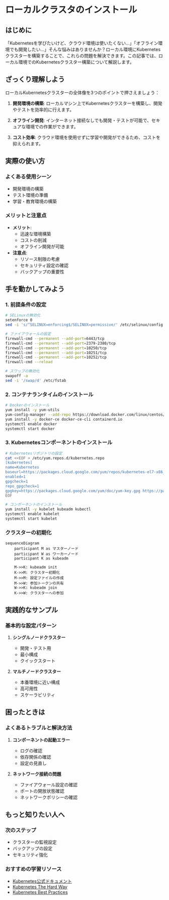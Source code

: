 # ローカルクラスタのインストール

## はじめに

「Kubernetesを学びたいけど、クラウド環境は使いたくない...」「オフライン環境でも開発したい...」そんな悩みはありませんか？ローカル環境にKubernetesクラスターを構築することで、これらの問題を解決できます。この記事では、ローカル環境でのKubernetesクラスター構築について解説します。

## ざっくり理解しよう

ローカルKubernetesクラスターの全体像を3つのポイントで押さえましょう：

1. **開発環境の構築**: ローカルマシン上でKubernetesクラスターを構築し、開発やテストを効率的に行えます。

2. **オフライン開発**: インターネット接続なしでも開発・テストが可能で、セキュアな環境での作業ができます。

3. **コスト効率**: クラウド環境を使用せずに学習や開発ができるため、コストを抑えられます。

## 実際の使い方

### よくある使用シーン
- 開発環境の構築
- テスト環境の準備
- 学習・教育環境の構築

### メリットと注意点
- **メリット**:
  - 迅速な環境構築
  - コストの削減
  - オフライン開発が可能
- **注意点**:
  - リソース制限の考慮
  - セキュリティ設定の確認
  - バックアップの重要性

## 手を動かしてみよう

### 1. 前提条件の設定
```bash
# SELinuxの無効化
setenforce 0
sed -i 's/^SELINUX=enforcing$/SELINUX=permissive/' /etc/selinux/config

# ファイアウォールの設定
firewall-cmd --permanent --add-port=6443/tcp
firewall-cmd --permanent --add-port=2379-2380/tcp
firewall-cmd --permanent --add-port=10250/tcp
firewall-cmd --permanent --add-port=10251/tcp
firewall-cmd --permanent --add-port=10252/tcp
firewall-cmd --reload

# スワップの無効化
swapoff -a
sed -i '/swap/d' /etc/fstab
```

### 2. コンテナランタイムのインストール
```bash
# Dockerのインストール
yum install -y yum-utils
yum-config-manager --add-repo https://download.docker.com/linux/centos/docker-ce.repo
yum install -y docker-ce docker-ce-cli containerd.io
systemctl enable docker
systemctl start docker
```

### 3. Kubernetesコンポーネントのインストール
```bash
# Kubernetesリポジトリの設定
cat <<EOF > /etc/yum.repos.d/kubernetes.repo
[kubernetes]
name=Kubernetes
baseurl=https://packages.cloud.google.com/yum/repos/kubernetes-el7-x86_64
enabled=1
gpgcheck=1
repo_gpgcheck=1
gpgkey=https://packages.cloud.google.com/yum/doc/yum-key.gpg https://packages.cloud.google.com/yum/doc/rpm-package-key.gpg
EOF

# コンポーネントのインストール
yum install -y kubelet kubeadm kubectl
systemctl enable kubelet
systemctl start kubelet
```

### クラスターの初期化
```mermaid
sequenceDiagram
    participant M as マスターノード
    participant W as ワーカーノード
    participant K as kubeadm
    
    M->>K: kubeadm init
    K->>M: クラスター初期化
    M->>M: 設定ファイルの作成
    M->>W: 参加トークンの共有
    W->>K: kubeadm join
    K->>W: クラスターへの参加
```

## 実践的なサンプル

### 基本的な設定パターン
1. **シングルノードクラスター**
   - 開発・テスト用
   - 最小構成
   - クイックスタート

2. **マルチノードクラスター**
   - 本番環境に近い構成
   - 高可用性
   - スケーラビリティ

## 困ったときは

### よくあるトラブルと解決方法
1. **コンポーネントの起動エラー**
   - ログの確認
   - 依存関係の確認
   - 設定の見直し

2. **ネットワーク接続の問題**
   - ファイアウォール設定の確認
   - ポートの開放状態確認
   - ネットワークポリシーの確認

## もっと知りたい人へ

### 次のステップ
- クラスターの監視設定
- バックアップの設定
- セキュリティ強化

### おすすめの学習リソース
- [Kubernetes公式ドキュメント](https://kubernetes.io/docs/setup/production-environment/tools/kubeadm/)
- [Kubernetes The Hard Way](https://github.com/kelseyhightower/kubernetes-the-hard-way)
- [Kubernetes Best Practices](https://cloud.google.com/blog/products/containers-kubernetes/kubernetes-best-practices)
